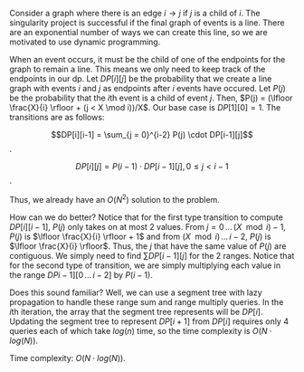 Consider a graph where there is an edge $i \rightarrow j$ if $j$ is a child of $i$. The singularity project is successful if the final graph of events is a line. There are an exponential number of ways we can create this line, so we are motivated to use dynamic programming. 



When an event occurs, it must be the child of one of the endpoints for the graph to remain a line. This means we only need to keep track of the endpoints in our dp. Let $DP[i][j]$ be the probability that we create a line graph with events $i$ and $j$ as endpoints after $i$ events have occured. Let $P(j)$ be the probability that the $i$th event is a child of event $j$. Then, $P(j) = (\lfloor \frac{X}{i} \rfloor +  (j < X \mod i))/X$. Our base case is $DP[1][0] = 1$. The transitions are as follows: 

$$DP[i][i-1] = \sum_{j = 0}^{i-2} P(j) \cdot DP[i-1][j]$$. 

$$DP[i][j] = P(i-1) \cdot DP[i-1][j], \, 0 \leq j < i-1$$.

Thus, we already have an $O(N^2)$ solution to the problem. 



How can we do better? Notice that for the first type transition to compute $DP[i][i-1]$, $P(j)$ only takes on at most $2$ values. From $j = 0 \, \dots \, (X \mod i) - 1$, $P(j)$ is $\lfloor \frac{X}{i} \rfloor + 1$ and from $(X \mod i) \, \dots \, i-2$, $P(j)$ is $\lfloor \frac{X}{i} \rfloor$. Thus, the $j$ that have the same value of $P(j)$ are contiguous. We simply need to find $\sum DP[i-1][j]$ for the $2$ ranges. Notice that for the second type of transition, we are simply multiplying each value in the range $DPi-1][0 \, \dots \, i-2]$ by $P(i-1)$. 

Does this sound familiar? Well, we can use a segment tree with lazy propagation to handle these range sum and range multiply queries. In the $i$th iteration, the array that the segment tree represents will be $DP[i]$. Updating the segment tree to represent $DP[i+1]$ from $DP[i]$ requires only $4$ queries each of which take $log(n)$ time, so the time complexity is $O(N \cdot log(N))$.



Time complexity: $O(N \cdot log(N))$.

